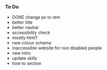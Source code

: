 ### To Do

- DONE change px to rem
- better title
- better navbar
- accessibility check
- mostly html? 
- new colour scheme
- inaccessible website for non disabled people
- new intro
- update skills
- how to section
